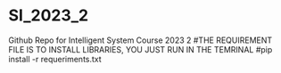 # SI_2023_2
Github Repo for Intelligent System Course 2023 2
#THE REQUIREMENT FILE IS TO INSTALL LIBRARIES, YOU JUST RUN IN THE TEMRINAL 
#pip install -r requeriments.txt